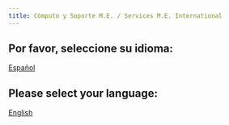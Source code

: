 ```yaml
---
title: Cómputo y Soporte M.E. / Services M.E. International
---
```


## Por favor, seleccione su idioma:


<a href="./español"> Español</a>

## Please select your language:

<a href="./english"> English</a> 
